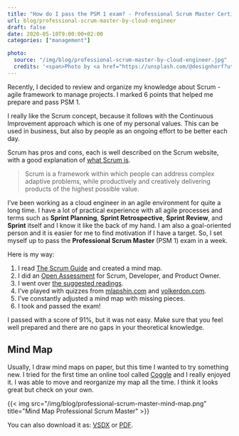 ```yaml
---
title: "How do I pass the PSM 1 exam? - Professional Scrum Master Certification"
url: blog/professional-scrum-master-by-cloud-engineer
draft: false
date: 2020-05-10T9:00:00+02:00
categories: ["management"]

photo:
  source: "/img/blog/professional-scrum-master-by-cloud-engineer.jpg"
  credits: '<span>Photo by <a href="https://unsplash.com/@designhorf?utm_source=unsplash&amp;utm_medium=referral&amp;utm_content=creditCopyText" rel="nofollow">Ferenc Horvath</a> on <a href="https://unsplash.com/s/photos/agile?utm_source=unsplash&amp;utm_medium=referral&amp;utm_content=creditCopyText" rel="nofollow">Unsplash</a></span>'
---
```


Recently, I decided to review and organize my knowledge about Scrum - agile framework to manage projects. I marked 6 points that helped me prepare and pass PSM 1.

<!--more-->

I really like the Scrum concept, because it follows with the Continuous Improvement approach which is one of my personal values. This can be used in business, but also by people as an ongoing effort to be better each day.

Scrum has pros and cons, each is well described on the Scrum website, with a good explanation of [what Scrum is](https://www.scrum.org/resources/what-is-scrum).

> Scrum is a framework within which people can address complex adaptive problems, while productively and creatively delivering products of the highest possible value.

I’ve been working as a cloud engineer in an agile environment for quite a long time. I have a lot of practical experience with all agile processes and terms such as **Sprint Planning**, **Sprint Retrospective**, **Sprint Review**, and **Sprint** itself and I know it like the back of my hand. I am also a goal-oriented person and it is easier for me to find motivation if I have a target. So, I set myself up to pass the **Professional Scrum Master** (PSM 1) exam in a week.

Here is my way:

1. I read [The Scrum Guide](https://www.scrumguides.org/index.html) and created a mind map.
2. I did an [Open Assessment](https://www.scrum.org/open-assessments) for Scrum, Developer, and Product Owner.
3. I went over [the suggested readings](https://www.scrum.org/resources/suggested-reading-professional-scrum-master).
4. I’ve played with quizzes from [mlapshin.com](https://mlapshin.com) and [volkerdon.com](https://www.volkerdon.com/).
5. I’ve constantly adjusted a mind map with missing pieces.
6. I took and passed the exam!

I passed with a score of 91%, but it was not easy. Make sure that you feel well prepared and there are no gaps in your theoretical knowledge.

## Mind Map

Usually, I draw mind maps on paper, but this time I wanted to try something new. I tried for the first time an online tool called [Coggle](https://coggle.it/recommend/5e9ad8411aab64689c0e89d5) and I really enjoyed it. I was able to move and reorganize my map all the time. I think it looks great but check on your own.

{{< img src="/img/blog/professional-scrum-master-mind-map.png" title="Mind Map Professional Scrum Master" >}}

You can also download it as: [VSDX](/file/professional-scrum-master-mind-map.vsdx) or [PDF](/file/professional-scrum-master-mind-map.pdf).
